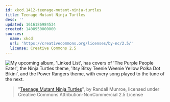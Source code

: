 ```yaml
---
id: xkcd.1412-teenage-mutant-ninja-turtles
title: Teenage Mutant Ninja Turtles
desc: ''
updated: 1616186984534
created: 1408950000000
sources:
  name: xkcd
  url: 'https://creativecommons.org/licenses/by-nc/2.5/'
  license: Creative Commons 2.5
---
```

![My upcoming album, 'Linked List', has covers of 'The Purple People Eater', the Ninja Turtles theme, 'Itsy Bitsy Teenie Weenie Yellow Polka Dot Bikini', and the Power Rangers theme, with every song played to the tune of the next.](https://imgs.xkcd.com/comics/teenage_mutant_ninja_turtles.png)
> "[Teenage Mutant Ninja Turtles](https://xkcd.com/1412/)", by Randall Munroe, licensed under Creative Commons Attribution-NonCommercial 2.5 License
